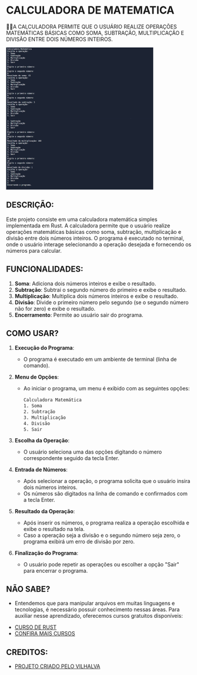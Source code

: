 # CALCULADORA DE MATEMATICA
👨‍🏫A CALCULADORA PERMITE QUE O USUÁRIO REALIZE OPERAÇÕES MATEMÁTICAS BÁSICAS COMO SOMA, SUBTRAÇÃO, MULTIPLICAÇÃO E DIVISÃO ENTRE DOIS NÚMEROS INTEIROS.

<img src="./IMAGENS/FOTO_1.png" align="center" width="400"> <br>
<img src="./IMAGENS/FOTO_2.png" align="center" width="400"> <br>

## DESCRIÇÃO:
Este projeto consiste em uma calculadora matemática simples implementada em Rust. A calculadora permite que o usuário realize operações matemáticas básicas como soma, subtração, multiplicação e divisão entre dois números inteiros. O programa é executado no terminal, onde o usuário interage selecionando a operação desejada e fornecendo os números para calcular.

## FUNCIONALIDADES:
1. **Soma**: Adiciona dois números inteiros e exibe o resultado.
2. **Subtração**: Subtrai o segundo número do primeiro e exibe o resultado.
3. **Multiplicação**: Multiplica dois números inteiros e exibe o resultado.
4. **Divisão**: Divide o primeiro número pelo segundo (se o segundo número não for zero) e exibe o resultado.
5. **Encerramento**: Permite ao usuário sair do programa.

## COMO USAR?
1. **Execução do Programa**:
   - O programa é executado em um ambiente de terminal (linha de comando).

2. **Menu de Opções**:
   - Ao iniciar o programa, um menu é exibido com as seguintes opções:
     ```
     Calculadora Matemática
     1. Soma
     2. Subtração
     3. Multiplicação
     4. Divisão
     5. Sair
     ```
   
3. **Escolha da Operação**:
   - O usuário seleciona uma das opções digitando o número correspondente seguido da tecla Enter.

4. **Entrada de Números**:
   - Após selecionar a operação, o programa solicita que o usuário insira dois números inteiros.
   - Os números são digitados na linha de comando e confirmados com a tecla Enter.

5. **Resultado da Operação**:
   - Após inserir os números, o programa realiza a operação escolhida e exibe o resultado na tela.
   - Caso a operação seja a divisão e o segundo número seja zero, o programa exibirá um erro de divisão por zero.

6. **Finalização do Programa**:
   - O usuário pode repetir as operações ou escolher a opção "Sair" para encerrar o programa.

## NÃO SABE?
- Entendemos que para manipular arquivos em muitas linguagens e tecnologias, é necessário possuir conhecimento nessas áreas. Para auxiliar nesse aprendizado, oferecemos cursos gratuitos disponíveis:
* [CURSO DE RUST](https://github.com/VILHALVA/CURSO-DE-RUST)
* [CONFIRA MAIS CURSOS](https://github.com/VILHALVA?tab=repositories&q=+topic:CURSO)

## CREDITOS:
- [PROJETO CRIADO PELO VILHALVA](https://github.com/VILHALVA)


